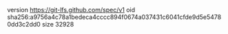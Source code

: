 version https://git-lfs.github.com/spec/v1
oid sha256:a9756a4c78a1bedeca4cccc894f0674a037431c6041cfde9d5e54780dd3c2dd0
size 32928
